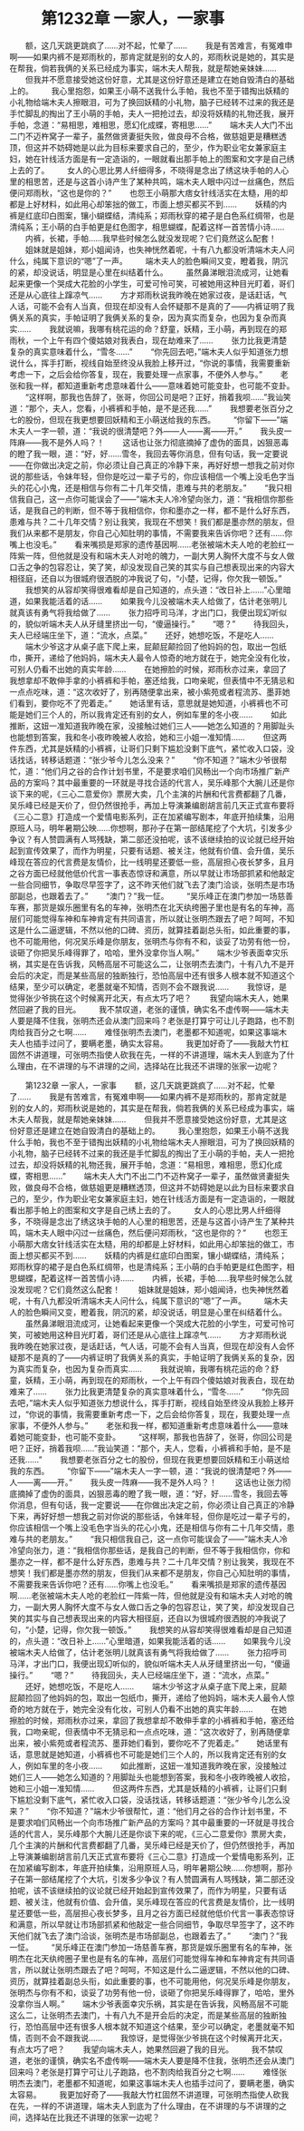 # 　　第1232章 一家人，一家事
　　额，这几天跳更跳疯了……对不起，忙晕了……
　　我是有苦难言，有冤难申啊——如果内裤不是郑雨秋的，那肯定就是别的女人的，郑雨秋说是她的，其实是在帮我，倘若我俩的关系已经成为事实，端木夫人帮我，就是帮她亲妹妹……
　　但我并不愿意接受她这份好意，尤其是这份好意还是建立在她自毁清白的基础上的。
　　我心里抱怨，如果王小萌不送我什么手帕，我也不至于错掏出妖精的小礼物给端木夫人擦眼泪，可为了换回妖精的小礼物，脑子已经转不过来的我还是手忙脚乱的掏出了王小萌的手帕，夫人一把抢过去，却没将妖精的礼物还我，展开手帕，念道：“易相思，难相思，愿幻化成蝶，寄相思……”
　　端木夫人大门不出二门不迈杵窝子一辈子，虽然做贤妻挺失败，做良母不合格，做慈姐更是糟糕透顶，但这并不妨碍她是以此为目标来要求自己的，至少，作为职业宅女兼家庭主妇，她在针线活方面是有一定造诣的，一眼就看出那手帕上的图案和文字是自己绣上去的了。
　　女人的心思比男人纤细得多，不晓得是念出了绣这块手帕的人心里的相思苦，还是与这首小诗产生了某种共鸣，端木夫人眼中闪过一丝痛色，然后便问郑雨秋，“这也是你的？”
　　也怨王小萌那大痞女针线活实在太糙，用的却都是上好材料，如此用心却笨拙的做工，市面上想买都买不到……
　　妖精的内裤是红底印白图案，镶小蝴蝶结，清纯系；郑雨秋穿的裙子是白色系红绸带，也是清纯系；王小萌的白手帕更是红色图字，相思蝴蝶，配着这样一首苦情小诗……
　　内裤，长裙，手帕……我早些时候怎么就没发现呢？它们竟然这么配套！
　　姐妹就是姐妹，郑小姐闻诗，也失神恍然着呢，十有八九都没听清端木夫人问什么，纯属下意识的“嗯”了一声。
　　端木夫人的脸色瞬间又变，瞪着我，阴沉的紧，却没说话，明显是心里在纠结着什么。
　　虽然鼻涕眼泪流成河，让她看起来更像一个哭成大花脸的小学生，可爱可怜可笑，可被她用这种目光盯着，哥们还是从心底往上蹿凉气……
　　方才郑雨秋说我昨晚在她家过夜，是话赶话，气人话，可能不会有人当真，但现在却没有人会怀疑那不是真的了——内裤证明了我俩关系的真实，手帕证明了我俩关系的复杂，因为真实而复杂，也因为复杂而真实……
　　我就说嘛，我哪有桃花运的命？舒童，妖精，王小萌，再到现在的郑雨秋，一个上午有四个傻姑娘对我表白，现在劫难来了……
　　张力比我更清楚复杂的真实意味着什么，“雪冬……”
　　“你先回去吧，”端木夫人似乎知道张力想说什么，挥手打断，视线自始至终没从我脸上移开过，“你说的事情，我需要重新考虑一下，之后会给你答复，现在，我要处理一点家事，不便外人参与。”
　　老张和我一样，都知道重新考虑意味着什么——意味着她可能变卦，也可能不变卦。
　　“这样啊，那我也告辞了，张哥，你回公司是吧？正好，捎着我呗……”我讪笑道：“那个，夫人，您看，小裤裤和手帕，是不是还我……”
　　我想要老张百分之七的股份，但现在我更想要回妖精和王小萌送给我的东西。
　　“你留下——”端木夫人一字一顿，道：“我说的很清楚吧？外——人——离——开。”
　　我头皮一阵麻——我不是外人吗？！
　　这话也让张力彻底摘掉了虚伪的面具，凶狠恶毒的瞪了我一眼，道：“好，好……雪冬，我回去等你消息，但有句话，我一定要说——在你做出决定之前，你必须让自己真正的冷静下来，再好好想一想我之前对你说的那些话，令妹年轻，但你是吃过一辈子亏的，你应该相信一个嘴上没毛色字当头的花心小鬼，还是相信与你有二十几年交情，患难与共的老朋友。”
　　“我只相信我自己，这一点你可能误会了——”端木夫人冷冷望向张力，道：“我相信你那些话，是我自己的判断，但不等于我相信你，你和墨亦之一样，都不是什么好东西，患难与共？二十几年交情？别让我笑，我现在不想笑！我们都是墨亦然的朋友，但我们从来都不是朋友，你自己心知肚明的事情，不需要我来告诉你吧？还有……你嘴上也没毛。”
　　看来嘴损是郑家的遗传基因啊……老张被端木夫人呛的老脸红一阵紫一阵，但他就是没有和端木夫人对呛的魄力，一副大男人胸怀大度不与女人做口舌之争的包容忍让，笑了笑，却没发现自己笑的其实与自己想表现出来的内容大相径庭，还自以为很城府很洒脱的冲我说了句，“小楚，记得，你欠我一顿饭。”
　　我想笑的从容却笑得很难看却是自己知道的，点头道：“改日补上……”心里暗道，如果我能活着的话……
　　如果我今儿没被端木夫人给做了，估计老张明儿就真该有勇气将我给做了……
　　张力招呼司马洋，才出门口，我便出现幻听似的，貌似听端木夫人从牙缝里挤出一句，“傻逼操行。”
　　“嗯？”
　　待我回头，夫人已经端庄坐下，道：“流水，点菜。”
　　还好，她想吃饭，不是吃人……
　　端木少爷这才从桌子底下爬上来，屁颠屁颠捡回了他妈妈的包，取出一包纸巾，撕开，递给了他妈妈，端木夫人最令人惊奇的地方就在于，她完全没有化妆，可别人仍看不出她的真实年龄……
　　在她擦脸的时候，郑雨秋亦过来，拿回了我想拿却不敢伸手拿的小裤裤和手帕，塞还给我，口吻亲昵，但表情中不无猜忌和一点点吃味，道：“这次收好了，别再随便拿出来，被小紫苑或者程流苏、墨菲她们看到，要你吃不了兜着走。”
　　她话里有话，意思就是她知道，小裤裤也不可能是她们三个人的，所以我肯定还有别的女人，例如车里的冬小夜……
　　如此推断，这妞一准知道我昨晚在家，没接触过她们三人——她怎么知道的？用脚趾头也能想到答案，我和冬小夜昨晚被人收拾，她和三小姐一准知情……
　　但这两件东西，尤其是妖精的小裤裤，让哥们只剩下尴尬没剩下底气，紧忙收入口袋，没话找话，转移话题道：“张少爷今儿怎么没来？”
　　“你不知道？”端木少爷很帮忙，道：“他们月之谷的合作计划书里，不是要求咱们风畅出一个向市场推广新产品的方案吗？其中最重要的一环就是寻找合适的代言人，吴乐峰那个大腕儿还是你谈下来的呢，《三心二意爱你》票房大卖，几个主演的片酬和代言费都翻了几番，吴乐峰已经是天价了，但仍然很抢手，再加上导演兼编剧胡言前几天正式宣布要将《三心二意》打造成一个爱情电影系列，正在加紧编写剧本，年底开拍续集，沿用原班人马，明年暑期公映……你想啊，那孙子在第一部结尾挖了个大坑，引发多少争议？有人赞圆满有人骂残缺，第二部还没拍呢，该不该继续拍的议论就已经开始起到宣传效果了，而作为明星，只要有话题、被关注，他就有价值、会升值，吴乐峰现在答应的代言费是友情价，比一线明星还要低一些，高层担心夜长梦多，且月之谷方面已经就他低价代言一事表态惊讶和满意，所以早就让市场部抓紧和他敲定一些合同细节，争取尽早签字了，这不昨天他们就飞去了澳门洽谈，张明杰是市场部副总，也跟着去了。”
　　“澳门？”我一怔。
　　“吴乐峰正在澳门参加一场慈善车赛，那货是娱乐圈里有名的车神，张明杰在北天纨绔圈子里也是有名的车神，高层们可能觉得车神和车神肯定有共同语言，所以就让张明杰跟去了吧？呵呵，不知这是什么二逼逻辑，不然以他的口碑、资历，就算挂着副总头衔，如此重要的事，也不可能用他，何况吴乐峰是你朋友，张明杰与你有不和，谈妥了功劳有他一份，谈砸了你把吴乐峰得罪了，哈哈，里外没拿你当人啊。”
　　端木少爷表面幸灾乐祸，其实是在告诉我，风畅高层不可能这么二，让张明杰去澳门，十有八九不是开会后的决定，而是某些高层的独断独行，恐怕高层中还有很多人根本就不知道这个结果，至少可以确定，老墨就毫不知情，否则不会不跟我说……
　　我惊讶，是觉得张少爷挑在这个时候离开北天，有点太巧了吧？
　　我望向端木夫人，她果然回避了我的目光。
　　我不禁叹道，老张的谨慎，确实名不虚传啊——端木夫人要是降不住我，张明杰还会从澳门回来吗？老张是打算宁可让儿子跑路，也不割肉给我百分之七啊……
　　难怪张明杰去澳门，老墨都不知道呢，如果这事端木夫人也插手过问了，要瞒老墨，确实太容易。
　　我更加好奇了——我敲大竹杠固然不讲道理，可张明杰指使人砍我在先，一样的不讲道理，端木夫人到底为了什么理由，在不讲理的与不讲理的之间，选择站在比我还不讲理的张家一边呢？

　　第1232章 一家人，一家事
　　额，这几天跳更跳疯了……对不起，忙晕了……
　　我是有苦难言，有冤难申啊——如果内裤不是郑雨秋的，那肯定就是别的女人的，郑雨秋说是她的，其实是在帮我，倘若我俩的关系已经成为事实，端木夫人帮我，就是帮她亲妹妹……
　　但我并不愿意接受她这份好意，尤其是这份好意还是建立在她自毁清白的基础上的。
　　我心里抱怨，如果王小萌不送我什么手帕，我也不至于错掏出妖精的小礼物给端木夫人擦眼泪，可为了换回妖精的小礼物，脑子已经转不过来的我还是手忙脚乱的掏出了王小萌的手帕，夫人一把抢过去，却没将妖精的礼物还我，展开手帕，念道：“易相思，难相思，愿幻化成蝶，寄相思……”
　　端木夫人大门不出二门不迈杵窝子一辈子，虽然做贤妻挺失败，做良母不合格，做慈姐更是糟糕透顶，但这并不妨碍她是以此为目标来要求自己的，至少，作为职业宅女兼家庭主妇，她在针线活方面是有一定造诣的，一眼就看出那手帕上的图案和文字是自己绣上去的了。
　　女人的心思比男人纤细得多，不晓得是念出了绣这块手帕的人心里的相思苦，还是与这首小诗产生了某种共鸣，端木夫人眼中闪过一丝痛色，然后便问郑雨秋，“这也是你的？”
　　也怨王小萌那大痞女针线活实在太糙，用的却都是上好材料，如此用心却笨拙的做工，市面上想买都买不到……
　　妖精的内裤是红底印白图案，镶小蝴蝶结，清纯系；郑雨秋穿的裙子是白色系红绸带，也是清纯系；王小萌的白手帕更是红色图字，相思蝴蝶，配着这样一首苦情小诗……
　　内裤，长裙，手帕……我早些时候怎么就没发现呢？它们竟然这么配套！
　　姐妹就是姐妹，郑小姐闻诗，也失神恍然着呢，十有八九都没听清端木夫人问什么，纯属下意识的“嗯”了一声。
　　端木夫人的脸色瞬间又变，瞪着我，阴沉的紧，却没说话，明显是心里在纠结着什么。
　　虽然鼻涕眼泪流成河，让她看起来更像一个哭成大花脸的小学生，可爱可怜可笑，可被她用这种目光盯着，哥们还是从心底往上蹿凉气……
　　方才郑雨秋说我昨晚在她家过夜，是话赶话，气人话，可能不会有人当真，但现在却没有人会怀疑那不是真的了——内裤证明了我俩关系的真实，手帕证明了我俩关系的复杂，因为真实而复杂，也因为复杂而真实……
　　我就说嘛，我哪有桃花运的命？舒童，妖精，王小萌，再到现在的郑雨秋，一个上午有四个傻姑娘对我表白，现在劫难来了……
　　张力比我更清楚复杂的真实意味着什么，“雪冬……”
　　“你先回去吧，”端木夫人似乎知道张力想说什么，挥手打断，视线自始至终没从我脸上移开过，“你说的事情，我需要重新考虑一下，之后会给你答复，现在，我要处理一点家事，不便外人参与。”
　　老张和我一样，都知道重新考虑意味着什么——意味着她可能变卦，也可能不变卦。
　　“这样啊，那我也告辞了，张哥，你回公司是吧？正好，捎着我呗……”我讪笑道：“那个，夫人，您看，小裤裤和手帕，是不是还我……”
　　我想要老张百分之七的股份，但现在我更想要回妖精和王小萌送给我的东西。
　　“你留下——”端木夫人一字一顿，道：“我说的很清楚吧？外——人——离——开。”
　　我头皮一阵麻——我不是外人吗？！
　　这话也让张力彻底摘掉了虚伪的面具，凶狠恶毒的瞪了我一眼，道：“好，好……雪冬，我回去等你消息，但有句话，我一定要说——在你做出决定之前，你必须让自己真正的冷静下来，再好好想一想我之前对你说的那些话，令妹年轻，但你是吃过一辈子亏的，你应该相信一个嘴上没毛色字当头的花心小鬼，还是相信与你有二十几年交情，患难与共的老朋友。”
　　“我只相信我自己，这一点你可能误会了——”端木夫人冷冷望向张力，道：“我相信你那些话，是我自己的判断，但不等于我相信你，你和墨亦之一样，都不是什么好东西，患难与共？二十几年交情？别让我笑，我现在不想笑！我们都是墨亦然的朋友，但我们从来都不是朋友，你自己心知肚明的事情，不需要我来告诉你吧？还有……你嘴上也没毛。”
　　看来嘴损是郑家的遗传基因啊……老张被端木夫人呛的老脸红一阵紫一阵，但他就是没有和端木夫人对呛的魄力，一副大男人胸怀大度不与女人做口舌之争的包容忍让，笑了笑，却没发现自己笑的其实与自己想表现出来的内容大相径庭，还自以为很城府很洒脱的冲我说了句，“小楚，记得，你欠我一顿饭。”
　　我想笑的从容却笑得很难看却是自己知道的，点头道：“改日补上……”心里暗道，如果我能活着的话……
　　如果我今儿没被端木夫人给做了，估计老张明儿就真该有勇气将我给做了……
　　张力招呼司马洋，才出门口，我便出现幻听似的，貌似听端木夫人从牙缝里挤出一句，“傻逼操行。”
　　“嗯？”
　　待我回头，夫人已经端庄坐下，道：“流水，点菜。”
　　还好，她想吃饭，不是吃人……
　　端木少爷这才从桌子底下爬上来，屁颠屁颠捡回了他妈妈的包，取出一包纸巾，撕开，递给了他妈妈，端木夫人最令人惊奇的地方就在于，她完全没有化妆，可别人仍看不出她的真实年龄……
　　在她擦脸的时候，郑雨秋亦过来，拿回了我想拿却不敢伸手拿的小裤裤和手帕，塞还给我，口吻亲昵，但表情中不无猜忌和一点点吃味，道：“这次收好了，别再随便拿出来，被小紫苑或者程流苏、墨菲她们看到，要你吃不了兜着走。”
　　她话里有话，意思就是她知道，小裤裤也不可能是她们三个人的，所以我肯定还有别的女人，例如车里的冬小夜……
　　如此推断，这妞一准知道我昨晚在家，没接触过她们三人——她怎么知道的？用脚趾头也能想到答案，我和冬小夜昨晚被人收拾，她和三小姐一准知情……
　　但这两件东西，尤其是妖精的小裤裤，让哥们只剩下尴尬没剩下底气，紧忙收入口袋，没话找话，转移话题道：“张少爷今儿怎么没来？”
　　“你不知道？”端木少爷很帮忙，道：“他们月之谷的合作计划书里，不是要求咱们风畅出一个向市场推广新产品的方案吗？其中最重要的一环就是寻找合适的代言人，吴乐峰那个大腕儿还是你谈下来的呢，《三心二意爱你》票房大卖，几个主演的片酬和代言费都翻了几番，吴乐峰已经是天价了，但仍然很抢手，再加上导演兼编剧胡言前几天正式宣布要将《三心二意》打造成一个爱情电影系列，正在加紧编写剧本，年底开拍续集，沿用原班人马，明年暑期公映……你想啊，那孙子在第一部结尾挖了个大坑，引发多少争议？有人赞圆满有人骂残缺，第二部还没拍呢，该不该继续拍的议论就已经开始起到宣传效果了，而作为明星，只要有话题、被关注，他就有价值、会升值，吴乐峰现在答应的代言费是友情价，比一线明星还要低一些，高层担心夜长梦多，且月之谷方面已经就他低价代言一事表态惊讶和满意，所以早就让市场部抓紧和他敲定一些合同细节，争取尽早签字了，这不昨天他们就飞去了澳门洽谈，张明杰是市场部副总，也跟着去了。”
　　“澳门？”我一怔。
　　“吴乐峰正在澳门参加一场慈善车赛，那货是娱乐圈里有名的车神，张明杰在北天纨绔圈子里也是有名的车神，高层们可能觉得车神和车神肯定有共同语言，所以就让张明杰跟去了吧？呵呵，不知这是什么二逼逻辑，不然以他的口碑、资历，就算挂着副总头衔，如此重要的事，也不可能用他，何况吴乐峰是你朋友，张明杰与你有不和，谈妥了功劳有他一份，谈砸了你把吴乐峰得罪了，哈哈，里外没拿你当人啊。”
　　端木少爷表面幸灾乐祸，其实是在告诉我，风畅高层不可能这么二，让张明杰去澳门，十有八九不是开会后的决定，而是某些高层的独断独行，恐怕高层中还有很多人根本就不知道这个结果，至少可以确定，老墨就毫不知情，否则不会不跟我说……
　　我惊讶，是觉得张少爷挑在这个时候离开北天，有点太巧了吧？
　　我望向端木夫人，她果然回避了我的目光。
　　我不禁叹道，老张的谨慎，确实名不虚传啊——端木夫人要是降不住我，张明杰还会从澳门回来吗？老张是打算宁可让儿子跑路，也不割肉给我百分之七啊……
　　难怪张明杰去澳门，老墨都不知道呢，如果这事端木夫人也插手过问了，要瞒老墨，确实太容易。
　　我更加好奇了——我敲大竹杠固然不讲道理，可张明杰指使人砍我在先，一样的不讲道理，端木夫人到底为了什么理由，在不讲理的与不讲理的之间，选择站在比我还不讲理的张家一边呢？
